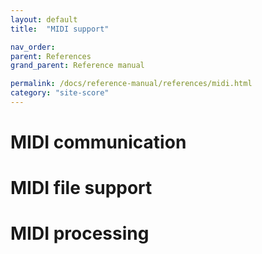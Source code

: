 ```yaml
---
layout: default
title:  "MIDI support"

nav_order:
parent: References
grand_parent: Reference manual

permalink: /docs/reference-manual/references/midi.html
category: "site-score"
---
```


# MIDI communication

# MIDI file support

# MIDI processing